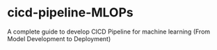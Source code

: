 # cicd-pipeline-MLOPs
A complete guide to develop CICD Pipeline for machine learning (From Model Development to Deployment)
